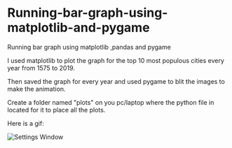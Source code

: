 # Running-bar-graph-using-matplotlib-and-pygame
Running bar graph using matplotlib ,pandas and pygame

I used matplotlib to plot the graph for the top 10 most populous cities every year from 1575 to 2019.

Then saved the graph for every year and used pygame to blit the images to make the animation.

Create a folder named "plots" on you pc/laptop where the python file in located for it to place all the plots.

Here is a gif:

![Settings Window](https://raw.github.com/chandradharrao/Space-invaders/master/graph.png)


